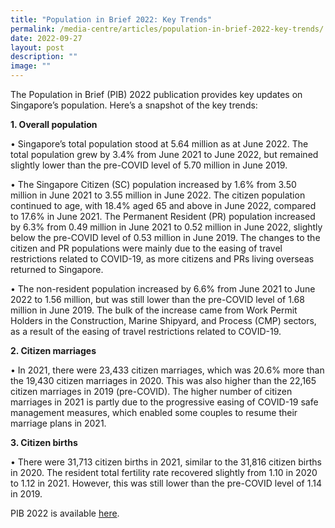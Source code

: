 ```yaml
---
title: "Population in Brief 2022: Key Trends"
permalink: /media-centre/articles/population-in-brief-2022-key-trends/
date: 2022-09-27
layout: post
description: ""
image: ""
---
```


The Population in Brief (PIB) 2022 publication provides key updates on Singapore’s population. Here’s a snapshot of the key trends:

**1.	Overall population**

•	Singapore’s total population stood at 5.64 million as at June 2022. The total population grew by 3.4% from June 2021 to June 2022, but remained slightly lower than the pre-COVID level of 5.70 million in June 2019.

•	The Singapore Citizen (SC) population increased by 1.6% from 3.50 million in June 2021 to 3.55 million in June 2022. The citizen population continued to age, with 18.4% aged 65 and above in June 2022, compared to 17.6% in June 2021. The Permanent Resident (PR) population increased by 6.3% from 0.49 million in June 2021 to 0.52 million in June 2022, slightly below the pre-COVID level of 0.53 million in June 2019. The changes to the citizen and PR populations were mainly due to the easing of travel restrictions related to COVID-19, as more citizens and PRs living overseas returned to Singapore.

•	The non-resident population increased by 6.6% from June 2021 to June 2022 to 1.56 million, but was still lower than the pre-COVID level of 1.68 million in June 2019. The bulk of the increase came from Work Permit Holders in the Construction, Marine Shipyard, and Process (CMP) sectors, as a result of the easing of travel restrictions related to COVID-19. 

**2.	Citizen marriages**

•	In 2021, there were 23,433 citizen marriages, which was 20.6% more than the 19,430 citizen marriages in 2020. This was also higher than the 22,165 citizen marriages in 2019 (pre-COVID). The higher number of citizen marriages in 2021 is partly due to the progressive easing of COVID-19 safe management measures, which enabled some couples to resume their marriage plans in 2021.   


**3.	Citizen births**

•	There were 31,713 citizen births in 2021, similar to the 31,816 citizen births in 2020. The resident total fertility rate recovered slightly from 1.10 in 2020 to 1.12 in 2021. However, this was still lower than the pre-COVID level of 1.14 in 2019.  

PIB 2022 is available [here](https://www.population.gov.sg/files/media-centre/publications/Population-in-Brief-2022.pdf).
